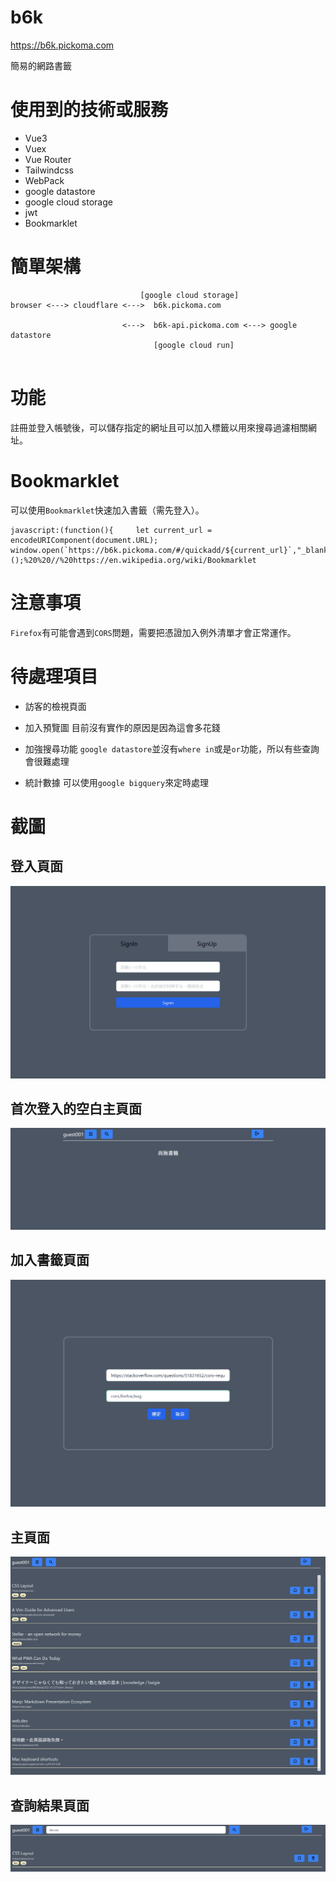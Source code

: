 # b6k

https://b6k.pickoma.com

簡易的網路書籤

# 使用到的技術或服務

* Vue3
* Vuex
* Vue Router
* Tailwindcss
* WebPack
* google datastore
* google cloud storage
* jwt
* Bookmarklet

# 簡單架構

```
                             [google cloud storage]
browser <---> cloudflare <--->  b6k.pickoma.com     

                         <--->  b6k-api.pickoma.com <---> google datastore
                                [google cloud run]
       
```

# 功能

註冊並登入帳號後，可以儲存指定的網址且可以加入標籤以用來搜尋過濾相關網址。

# Bookmarklet

可以使用`Bookmarklet`快速加入書籤（需先登入）。

```
javascript:(function(){     let current_url = encodeURIComponent(document.URL);     window.open(`https://b6k.pickoma.com/#/quickadd/${current_url}`,"_blank","width=200,height=200")%20})();%20%20//%20https://en.wikipedia.org/wiki/Bookmarklet
```

# 注意事項

`Firefox`有可能會遇到`CORS`問題，需要把憑證加入例外清單才會正常運作。

# 待處理項目

* 訪客的檢視頁面

* 加入預覽圖
  目前沒有實作的原因是因為這會多花錢

* 加強搜尋功能
  `google datastore`並沒有`where in`或是`or`功能，所以有些查詢會很難處理

* 統計數據
  可以使用`google bigquery`來定時處理

# 截圖

## 登入頁面

![登入頁面](https://github.com/Kcars/b6k/blob/master/screenshots/1.png?raw=true)

## 首次登入的空白主頁面

![空白主頁面](https://github.com/Kcars/b6k/blob/master/screenshots/2.png?raw=true)

## 加入書籤頁面

![加入書籤頁面](https://github.com/Kcars/b6k/blob/master/screenshots/3.png?raw=true)

## 主頁面

![主頁面](https://github.com/Kcars/b6k/blob/master/screenshots/4.png?raw=true)

## 查詢結果頁面

![查詢結果頁面](https://github.com/Kcars/b6k/blob/master/screenshots/5.png?raw=true)